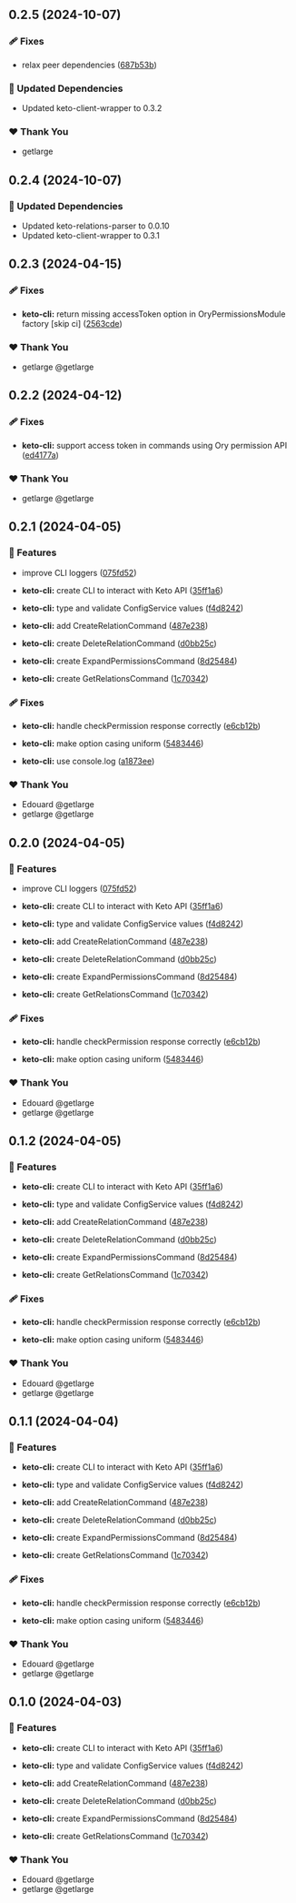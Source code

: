 ## 0.2.5 (2024-10-07)

### 🩹 Fixes

- relax peer dependencies ([687b53b](https://github.com/getlarge/nestjs-ory-integration/commit/687b53b))

### 🧱 Updated Dependencies

- Updated keto-client-wrapper to 0.3.2

### ❤️  Thank You

- getlarge

## 0.2.4 (2024-10-07)

### 🧱 Updated Dependencies

- Updated keto-relations-parser to 0.0.10
- Updated keto-client-wrapper to 0.3.1

## 0.2.3 (2024-04-15)


### 🩹 Fixes

- **keto-cli:** return missing accessToken option in OryPermissionsModule factory [skip ci] ([2563cde](https://github.com/getlarge/nestjs-ory-integration/commit/2563cde))


### ❤️  Thank You

- getlarge @getlarge

## 0.2.2 (2024-04-12)


### 🩹 Fixes

- **keto-cli:** support access token in commands using Ory permission API ([ed4177a](https://github.com/getlarge/nestjs-ory-integration/commit/ed4177a))


### ❤️  Thank You

- getlarge @getlarge

## 0.2.1 (2024-04-05)


### 🚀 Features

- improve CLI loggers ([075fd52](https://github.com/getlarge/nestjs-ory-integration/commit/075fd52))

- **keto-cli:** create CLI to interact with Keto API ([35ff1a6](https://github.com/getlarge/nestjs-ory-integration/commit/35ff1a6))

- **keto-cli:** type and validate ConfigService values ([f4d8242](https://github.com/getlarge/nestjs-ory-integration/commit/f4d8242))

- **keto-cli:** add CreateRelationCommand ([487e238](https://github.com/getlarge/nestjs-ory-integration/commit/487e238))

- **keto-cli:** create DeleteRelationCommand ([d0bb25c](https://github.com/getlarge/nestjs-ory-integration/commit/d0bb25c))

- **keto-cli:** create ExpandPermissionsCommand ([8d25484](https://github.com/getlarge/nestjs-ory-integration/commit/8d25484))

- **keto-cli:** create GetRelationsCommand ([1c70342](https://github.com/getlarge/nestjs-ory-integration/commit/1c70342))


### 🩹 Fixes

- **keto-cli:** handle checkPermission response correctly ([e6cb12b](https://github.com/getlarge/nestjs-ory-integration/commit/e6cb12b))

- **keto-cli:** make option casing uniform ([5483446](https://github.com/getlarge/nestjs-ory-integration/commit/5483446))

- **keto-cli:** use console.log ([a1873ee](https://github.com/getlarge/nestjs-ory-integration/commit/a1873ee))


### ❤️  Thank You

- Edouard @getlarge
- getlarge @getlarge

## 0.2.0 (2024-04-05)


### 🚀 Features

- improve CLI loggers ([075fd52](https://github.com/getlarge/nestjs-ory-integration/commit/075fd52))

- **keto-cli:** create CLI to interact with Keto API ([35ff1a6](https://github.com/getlarge/nestjs-ory-integration/commit/35ff1a6))

- **keto-cli:** type and validate ConfigService values ([f4d8242](https://github.com/getlarge/nestjs-ory-integration/commit/f4d8242))

- **keto-cli:** add CreateRelationCommand ([487e238](https://github.com/getlarge/nestjs-ory-integration/commit/487e238))

- **keto-cli:** create DeleteRelationCommand ([d0bb25c](https://github.com/getlarge/nestjs-ory-integration/commit/d0bb25c))

- **keto-cli:** create ExpandPermissionsCommand ([8d25484](https://github.com/getlarge/nestjs-ory-integration/commit/8d25484))

- **keto-cli:** create GetRelationsCommand ([1c70342](https://github.com/getlarge/nestjs-ory-integration/commit/1c70342))


### 🩹 Fixes

- **keto-cli:** handle checkPermission response correctly ([e6cb12b](https://github.com/getlarge/nestjs-ory-integration/commit/e6cb12b))

- **keto-cli:** make option casing uniform ([5483446](https://github.com/getlarge/nestjs-ory-integration/commit/5483446))


### ❤️  Thank You

- Edouard @getlarge
- getlarge @getlarge

## 0.1.2 (2024-04-05)


### 🚀 Features

- **keto-cli:** create CLI to interact with Keto API ([35ff1a6](https://github.com/getlarge/nestjs-ory-integration/commit/35ff1a6))

- **keto-cli:** type and validate ConfigService values ([f4d8242](https://github.com/getlarge/nestjs-ory-integration/commit/f4d8242))

- **keto-cli:** add CreateRelationCommand ([487e238](https://github.com/getlarge/nestjs-ory-integration/commit/487e238))

- **keto-cli:** create DeleteRelationCommand ([d0bb25c](https://github.com/getlarge/nestjs-ory-integration/commit/d0bb25c))

- **keto-cli:** create ExpandPermissionsCommand ([8d25484](https://github.com/getlarge/nestjs-ory-integration/commit/8d25484))

- **keto-cli:** create GetRelationsCommand ([1c70342](https://github.com/getlarge/nestjs-ory-integration/commit/1c70342))


### 🩹 Fixes

- **keto-cli:** handle checkPermission response correctly ([e6cb12b](https://github.com/getlarge/nestjs-ory-integration/commit/e6cb12b))

- **keto-cli:** make option casing uniform ([5483446](https://github.com/getlarge/nestjs-ory-integration/commit/5483446))


### ❤️  Thank You

- Edouard @getlarge
- getlarge @getlarge

## 0.1.1 (2024-04-04)


### 🚀 Features

- **keto-cli:** create CLI to interact with Keto API ([35ff1a6](https://github.com/getlarge/nestjs-ory-integration/commit/35ff1a6))

- **keto-cli:** type and validate ConfigService values ([f4d8242](https://github.com/getlarge/nestjs-ory-integration/commit/f4d8242))

- **keto-cli:** add CreateRelationCommand ([487e238](https://github.com/getlarge/nestjs-ory-integration/commit/487e238))

- **keto-cli:** create DeleteRelationCommand ([d0bb25c](https://github.com/getlarge/nestjs-ory-integration/commit/d0bb25c))

- **keto-cli:** create ExpandPermissionsCommand ([8d25484](https://github.com/getlarge/nestjs-ory-integration/commit/8d25484))

- **keto-cli:** create GetRelationsCommand ([1c70342](https://github.com/getlarge/nestjs-ory-integration/commit/1c70342))


### 🩹 Fixes

- **keto-cli:** handle checkPermission response correctly ([e6cb12b](https://github.com/getlarge/nestjs-ory-integration/commit/e6cb12b))

- **keto-cli:** make option casing uniform ([5483446](https://github.com/getlarge/nestjs-ory-integration/commit/5483446))


### ❤️  Thank You

- Edouard @getlarge
- getlarge @getlarge

## 0.1.0 (2024-04-03)


### 🚀 Features

- **keto-cli:** create CLI to interact with Keto API ([35ff1a6](https://github.com/getlarge/nestjs-ory-integration/commit/35ff1a6))

- **keto-cli:** type and validate ConfigService values ([f4d8242](https://github.com/getlarge/nestjs-ory-integration/commit/f4d8242))

- **keto-cli:** add CreateRelationCommand ([487e238](https://github.com/getlarge/nestjs-ory-integration/commit/487e238))

- **keto-cli:** create DeleteRelationCommand ([d0bb25c](https://github.com/getlarge/nestjs-ory-integration/commit/d0bb25c))

- **keto-cli:** create ExpandPermissionsCommand ([8d25484](https://github.com/getlarge/nestjs-ory-integration/commit/8d25484))

- **keto-cli:** create GetRelationsCommand ([1c70342](https://github.com/getlarge/nestjs-ory-integration/commit/1c70342))


### ❤️  Thank You

- Edouard @getlarge
- getlarge @getlarge